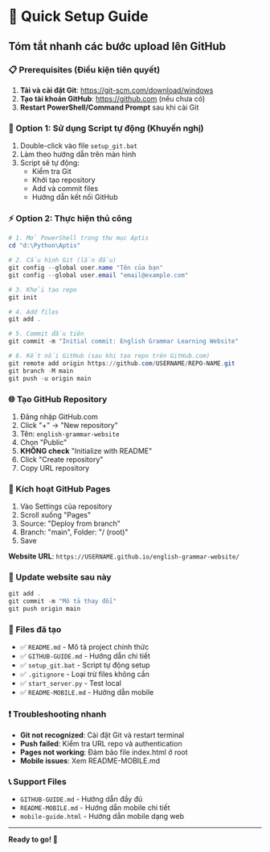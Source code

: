 # 🚀 Quick Setup Guide

## Tóm tắt nhanh các bước upload lên GitHub

### 📋 Prerequisites (Điều kiện tiên quyết)
1. **Tải và cài đặt Git**: https://git-scm.com/download/windows
2. **Tạo tài khoản GitHub**: https://github.com (nếu chưa có)
3. **Restart PowerShell/Command Prompt** sau khi cài Git

### 🔧 Option 1: Sử dụng Script tự động (Khuyến nghị)
1. Double-click vào file `setup_git.bat`
2. Làm theo hướng dẫn trên màn hình
3. Script sẽ tự động:
   - Kiểm tra Git
   - Khởi tạo repository
   - Add và commit files
   - Hướng dẫn kết nối GitHub

### ⚡ Option 2: Thực hiện thủ công
```powershell
# 1. Mở PowerShell trong thư mục Aptis
cd "d:\Python\Aptis"

# 2. Cấu hình Git (lần đầu)
git config --global user.name "Tên của bạn"
git config --global user.email "email@example.com"

# 3. Khởi tạo repo
git init

# 4. Add files
git add .

# 5. Commit đầu tiên
git commit -m "Initial commit: English Grammar Learning Website"

# 6. Kết nối GitHub (sau khi tạo repo trên GitHub.com)
git remote add origin https://github.com/USERNAME/REPO-NAME.git
git branch -M main
git push -u origin main
```

### 🌐 Tạo GitHub Repository
1. Đăng nhập GitHub.com
2. Click "+" → "New repository"
3. Tên: `english-grammar-website`
4. Chọn "Public"
5. **KHÔNG check** "Initialize with README"
6. Click "Create repository"
7. Copy URL repository

### 📱 Kích hoạt GitHub Pages
1. Vào Settings của repository
2. Scroll xuống "Pages"
3. Source: "Deploy from branch"
4. Branch: "main", Folder: "/ (root)"
5. Save

**Website URL**: `https://USERNAME.github.io/english-grammar-website/`

### 🔄 Update website sau này
```powershell
git add .
git commit -m "Mô tả thay đổi"
git push origin main
```

### 📁 Files đã tạo
- ✅ `README.md` - Mô tả project chính thức
- ✅ `GITHUB-GUIDE.md` - Hướng dẫn chi tiết
- ✅ `setup_git.bat` - Script tự động setup
- ✅ `.gitignore` - Loại trừ files không cần
- ✅ `start_server.py` - Test local
- ✅ `README-MOBILE.md` - Hướng dẫn mobile

### ❗ Troubleshooting nhanh
- **Git not recognized**: Cài đặt Git và restart terminal
- **Push failed**: Kiểm tra URL repo và authentication
- **Pages not working**: Đảm bảo file index.html ở root
- **Mobile issues**: Xem README-MOBILE.md

### 📞 Support Files
- `GITHUB-GUIDE.md` - Hướng dẫn đầy đủ
- `README-MOBILE.md` - Hướng dẫn mobile chi tiết
- `mobile-guide.html` - Hướng dẫn mobile dạng web

---
**Ready to go! 🎯**
